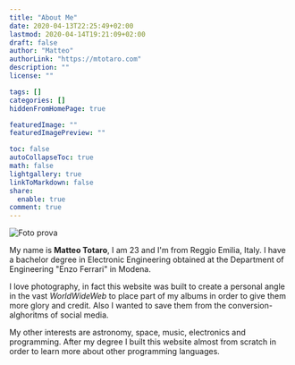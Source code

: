 ```yaml
---
title: "About Me"
date: 2020-04-13T22:25:49+02:00
lastmod: 2020-04-14T19:21:09+02:00
draft: false
author: "Matteo"
authorLink: "https://mtotaro.com"
description: ""
license: ""

tags: []
categories: []
hiddenFromHomePage: true

featuredImage: ""
featuredImagePreview: ""

toc: false
autoCollapseToc: true
math: false
lightgallery: true
linkToMarkdown: false
share:
  enable: true
comment: true
---
```


![Foto prova](/images/cover_universe.jpg "Foto prova")

My name is **Matteo Totaro**, I am 23 and I'm from Reggio Emilia, Italy.
I have a bachelor degree in Electronic Engineering obtained at the Department of Engineering "Enzo Ferrari" in Modena.

I love photography, in fact this website was built to create a personal angle in the vast *WorldWideWeb* to place part of my albums in order to give them more glory and credit. Also I wanted to save them from the conversion-alghoritms of social media.

My other interests are astronomy, space, music,  electronics and programming. After my degree I built this website almost from scratch in order to learn more about other programming languages.